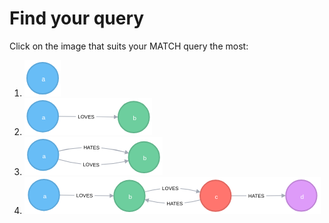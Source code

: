 # Find your query

Click on the image that suits your MATCH query the most:
1. [![single_node](images/single_node.png)](./single_node.md)
1. [![single_edge](images/single_edge.png)](./single_edge.md)
1. [![cycle](images/cycle.png)](./cycle.md)
1. [![path_with_cycle](images/path_with_cycle.png)](./path_with_cycle.md)
